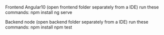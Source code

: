 Frontend
Angular10
(open frontend folder separately from a IDE)
	run these commands:
		npm install
		ng serve 

Backend
node
(open backend folder separately from a IDE)
	run these commands:
		npm install
		npm test 
